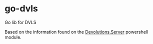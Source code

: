# go-dvls
Go lib for DVLS

Based on the information found on the [Devolutions.Server](https://github.com/Devolutions/devolutions-server/tree/main/Powershell%20Module/Devolutions.Server) powershell module.
